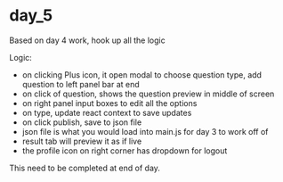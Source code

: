 # day_5

Based on day 4 work, hook up all the logic

Logic:

- on clicking Plus icon, it open modal to choose question type, add question to left panel bar at end
- on click of question, shows the question preview in middle of screen
- on right panel input boxes to edit all the options
- on type, update react context to save updates
- on click publish, save to json file
- json file is what you would load into main.js for day 3 to work off of
- result tab will preview it as if live
- the profile icon on right corner has dropdown for logout

This need to be completed at end of day.
